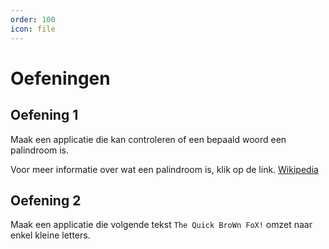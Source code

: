 ```yaml
---
order: 100
icon: file
---
```


# Oefeningen

## Oefening 1

Maak een applicatie die kan controleren of een bepaald woord een palindroom is.

Voor meer informatie over wat een palindroom is, klik op de link. [Wikipedia](https://nl.wikipedia.org/wiki/Palindroom)

## Oefening 2

Maak een applicatie die volgende tekst `The Quick BroWn FoX!` omzet naar enkel kleine letters.
